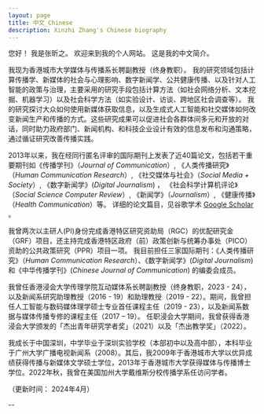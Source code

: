 ```yaml
---
layout: page
title: 中文_Chinese
description: Xinzhi Zhang's Chinese biography 
---
```



您好！ 我是张昕之。 欢迎来到我的个人网站。 这是我的中文简介。 

我现为香港城市大学媒体与传播系长聘副教授（终身教职）。 我的研究领域包括计算传播学、新媒体的社会与心理影响、数字新闻学、公共健康传播、以及针对人工智能的政策与治理，主要采用的研究手段包括计算方法（如社会网络分析、文本挖掘、机器学习）以及社会科学方法（如实验设计、访谈、跨地区社会调查等）。 我的研究探讨大众如何使用新媒体获取信息，以及生成式人工智能和社交媒体如何改变新闻生产和传播的方式。这些研究成果可以促进社会各群体间多元和开放的对话，同时助力政府部门、新闻机构、和科技企业设计有效的信息发布和沟通策略，通过循证研究改善传播实践。

2013年以来，我在经同行匿名评审的国际期刊上发表了近40篇论文，包括若干重要期刊如《传播学刊》（*Journal of Communication*）, 《人类传播研究》（*Human Communication Research*）, 《社交媒体与社会》（*Social Media + Society*）, 《数字新闻学》(*Digital Journalism*) ， 《社会科学计算机评论》（*Social Science Computer Review*）, 《新闻学》（*Journalism*）, 《健康传播》（*Health Communication*）等。 详细的论文篇目，见谷歌学术 [Google Scholar](https://scholar.google.com.hk/citations?user=iOFeIDIAAAAJ&hl=en) 。

我曾两次以主研人(PI)身份完成香港特区研究资助局（RGC）的优配研究金（GRF）项目，还主持完成香港特区政府（前）政策创新与统筹办事处（PICO）资助的公共政策研究（PPR）项目一项。 我目前担任三家国际期刊：《人类传播研究》（*Human Communication Research*）、《数字新闻学》(*Digital Journalism*) 和《中华传播学刊》(*Chinese Journal of Communication*) 的编委会成员。

我曾任香港浸会大学传理学院互动媒体系长聘副教授（终身教职，2023 - 24），以及新闻系研究助理教授（2016 - 19）和助理教授（2019 - 22）。期间，我曾担任人工智能与数码媒体理学硕士专业首任课程主任（2019 - 23），以及新闻系数据与媒体传播专修的课程主任（2017 – 19）。 任职浸会大学期间，我曾获得香港浸会大学颁发的「杰出青年研究学者奖」（2021）以及「杰出教学奖」（2022）。 

我成长于中国深圳，中学毕业于深圳实验学校（本部初中以及高中部），本科毕业于广州大学广播电视新闻系（2008）。其后，我2009年于香港城市大学以优异成绩获得传播与新媒体文学硕士学位，2013年于香港城市大学获得媒体与传播博士学位。2022年秋，我曾在美国加州大学戴维斯分校传播学系任访问学者。 


（更新时间： 2024年4月） 


--
